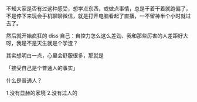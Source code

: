 不知大家是否有过这种感受，想学点东西，或做点事情，总是干着干着就跑偏了，不是停下来玩会手机聊聊微信，就是打开电脑看起了直播，一不留神半个小时就过去了。

然后就开始疯狂的 diss 自己：自控力怎么这么差劲、我和那些厉害的人差距好大呀，我是不是天生就是个学渣？

其实想明白一点，心里会舒服很多，那就是

「接受自己是个普通人的事实」

什么是普通人？

1.没有显赫的家境
2.没有过人的 
